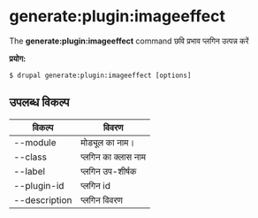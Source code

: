 # generate:plugin:imageeffect
The **generate:plugin:imageeffect** command छवि प्रभाव प्लगिन उत्पन्न करें

**प्रयोग:**
```
$ drupal generate:plugin:imageeffect [options] 
```

## उपलब्ध विकल्प
विकल्प | विवरण
-------|-------------
--module | मोड्यूल का नाम।
--class | प्लगिन का क्लास नाम
--label | प्लगिन उप-शीर्षक
--plugin-id | प्लगिन id
--description | प्लगिन विवरण
